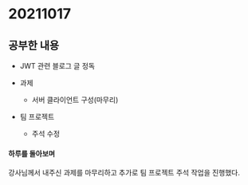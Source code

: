 # 20211017

## 공부한 내용
+ JWT 관련 블로그 글 정독

+ 과제
  - 서버 클라이언트 구성(마무리)
    
+ 팀 프로젝트
  - 주석 수정

#### 하루를 돌아보며
강사님께서 내주신 과제를 마무리하고 추가로 팀 프로젝트 주석 작업을 진행했다.
